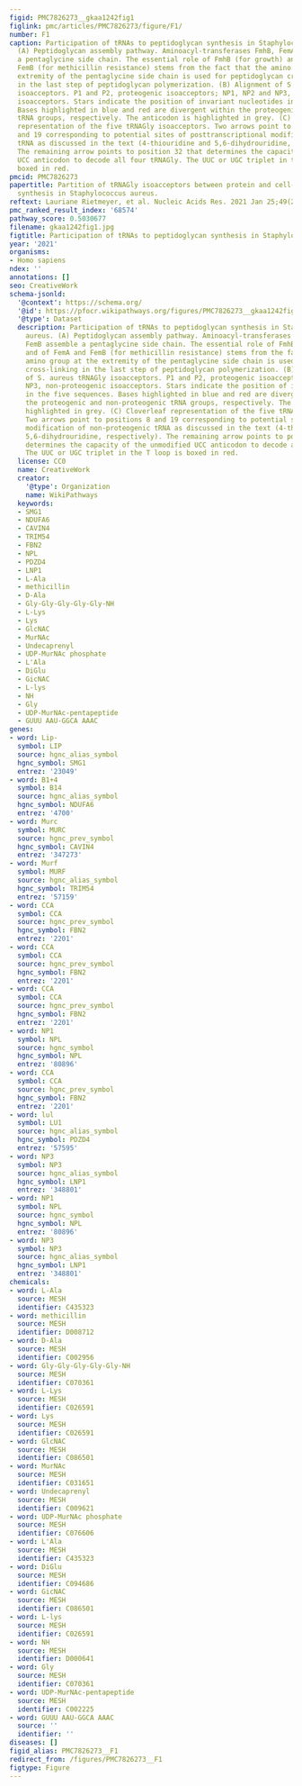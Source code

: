 ```yaml
---
figid: PMC7826273__gkaa1242fig1
figlink: pmc/articles/PMC7826273/figure/F1/
number: F1
caption: Participation of tRNAs to peptidoglycan synthesis in Staphylococcus aureus.
  (A) Peptidoglycan assembly pathway. Aminoacyl-transferases FmhB, FemA and FemB assemble
  a pentaglycine side chain. The essential role of FmhB (for growth) and of FemA and
  FemB (for methicillin resistance) stems from the fact that the amino group at the
  extremity of the pentaglycine side chain is used for peptidoglycan cross-linking
  in the last step of peptidoglycan polymerization. (B) Alignment of S. aureus tRNAGly
  isoacceptors. P1 and P2, proteogenic isoacceptors; NP1, NP2 and NP3, non-proteogenic
  isoacceptors. Stars indicate the position of invariant nucleotides in the five sequences.
  Bases highlighted in blue and red are divergent within the proteogenic and non-proteogenic
  tRNA groups, respectively. The anticodon is highlighted in grey. (C) Cloverleaf
  representation of the five tRNAGly isoacceptors. Two arrows point to positions 8
  and 19 corresponding to potential sites of posttranscriptional modification of non-proteogenic
  tRNA as discussed in the text (4-thiouridine and 5,6-dihydrouridine, respectively).
  The remaining arrow points to position 32 that determines the capacity of the unmodified
  UCC anticodon to decode all four tRNAGly. The UUC or UGC triplet in the T loop is
  boxed in red.
pmcid: PMC7826273
papertitle: Partition of tRNAGly isoacceptors between protein and cell-wall peptidoglycan
  synthesis in Staphylococcus aureus.
reftext: Lauriane Rietmeyer, et al. Nucleic Acids Res. 2021 Jan 25;49(2):684-699.
pmc_ranked_result_index: '68574'
pathway_score: 0.5030677
filename: gkaa1242fig1.jpg
figtitle: Participation of tRNAs to peptidoglycan synthesis in Staphylococcus aureus
year: '2021'
organisms:
- Homo sapiens
ndex: ''
annotations: []
seo: CreativeWork
schema-jsonld:
  '@context': https://schema.org/
  '@id': https://pfocr.wikipathways.org/figures/PMC7826273__gkaa1242fig1.html
  '@type': Dataset
  description: Participation of tRNAs to peptidoglycan synthesis in Staphylococcus
    aureus. (A) Peptidoglycan assembly pathway. Aminoacyl-transferases FmhB, FemA and
    FemB assemble a pentaglycine side chain. The essential role of FmhB (for growth)
    and of FemA and FemB (for methicillin resistance) stems from the fact that the
    amino group at the extremity of the pentaglycine side chain is used for peptidoglycan
    cross-linking in the last step of peptidoglycan polymerization. (B) Alignment
    of S. aureus tRNAGly isoacceptors. P1 and P2, proteogenic isoacceptors; NP1, NP2 and
    NP3, non-proteogenic isoacceptors. Stars indicate the position of invariant nucleotides
    in the five sequences. Bases highlighted in blue and red are divergent within
    the proteogenic and non-proteogenic tRNA groups, respectively. The anticodon is
    highlighted in grey. (C) Cloverleaf representation of the five tRNAGly isoacceptors.
    Two arrows point to positions 8 and 19 corresponding to potential sites of posttranscriptional
    modification of non-proteogenic tRNA as discussed in the text (4-thiouridine and
    5,6-dihydrouridine, respectively). The remaining arrow points to position 32 that
    determines the capacity of the unmodified UCC anticodon to decode all four tRNAGly.
    The UUC or UGC triplet in the T loop is boxed in red.
  license: CC0
  name: CreativeWork
  creator:
    '@type': Organization
    name: WikiPathways
  keywords:
  - SMG1
  - NDUFA6
  - CAVIN4
  - TRIM54
  - FBN2
  - NPL
  - PDZD4
  - LNP1
  - L-Ala
  - methicillin
  - D-Ala
  - Gly-Gly-Gly-Gly-Gly-NH
  - L-Lys
  - Lys
  - GlcNAC
  - MurNAc
  - Undecaprenyl
  - UDP-MurNAc phosphate
  - L'Ala
  - DiGlu
  - GicNAC
  - L-lys
  - NH
  - Gly
  - UDP-MurNAc-pentapeptide
  - GUUU AAU-GGCA AAAC
genes:
- word: Lip-
  symbol: LIP
  source: hgnc_alias_symbol
  hgnc_symbol: SMG1
  entrez: '23049'
- word: B1+4
  symbol: B14
  source: hgnc_alias_symbol
  hgnc_symbol: NDUFA6
  entrez: '4700'
- word: Murc
  symbol: MURC
  source: hgnc_prev_symbol
  hgnc_symbol: CAVIN4
  entrez: '347273'
- word: Murf
  symbol: MURF
  source: hgnc_alias_symbol
  hgnc_symbol: TRIM54
  entrez: '57159'
- word: CCA
  symbol: CCA
  source: hgnc_prev_symbol
  hgnc_symbol: FBN2
  entrez: '2201'
- word: CCA
  symbol: CCA
  source: hgnc_prev_symbol
  hgnc_symbol: FBN2
  entrez: '2201'
- word: CCA
  symbol: CCA
  source: hgnc_prev_symbol
  hgnc_symbol: FBN2
  entrez: '2201'
- word: NP1
  symbol: NPL
  source: hgnc_symbol
  hgnc_symbol: NPL
  entrez: '80896'
- word: CCA
  symbol: CCA
  source: hgnc_prev_symbol
  hgnc_symbol: FBN2
  entrez: '2201'
- word: lul
  symbol: LU1
  source: hgnc_alias_symbol
  hgnc_symbol: PDZD4
  entrez: '57595'
- word: NP3
  symbol: NP3
  source: hgnc_alias_symbol
  hgnc_symbol: LNP1
  entrez: '348801'
- word: NP1
  symbol: NPL
  source: hgnc_symbol
  hgnc_symbol: NPL
  entrez: '80896'
- word: NP3
  symbol: NP3
  source: hgnc_alias_symbol
  hgnc_symbol: LNP1
  entrez: '348801'
chemicals:
- word: L-Ala
  source: MESH
  identifier: C435323
- word: methicillin
  source: MESH
  identifier: D008712
- word: D-Ala
  source: MESH
  identifier: C002956
- word: Gly-Gly-Gly-Gly-Gly-NH
  source: MESH
  identifier: C070361
- word: L-Lys
  source: MESH
  identifier: C026591
- word: Lys
  source: MESH
  identifier: C026591
- word: GlcNAC
  source: MESH
  identifier: C086501
- word: MurNAc
  source: MESH
  identifier: C031651
- word: Undecaprenyl
  source: MESH
  identifier: C009621
- word: UDP-MurNAc phosphate
  source: MESH
  identifier: C076606
- word: L'Ala
  source: MESH
  identifier: C435323
- word: DiGlu
  source: MESH
  identifier: C094686
- word: GicNAC
  source: MESH
  identifier: C086501
- word: L-lys
  source: MESH
  identifier: C026591
- word: NH
  source: MESH
  identifier: D000641
- word: Gly
  source: MESH
  identifier: C070361
- word: UDP-MurNAc-pentapeptide
  source: MESH
  identifier: C002225
- word: GUUU AAU-GGCA AAAC
  source: ''
  identifier: ''
diseases: []
figid_alias: PMC7826273__F1
redirect_from: /figures/PMC7826273__F1
figtype: Figure
---
```

